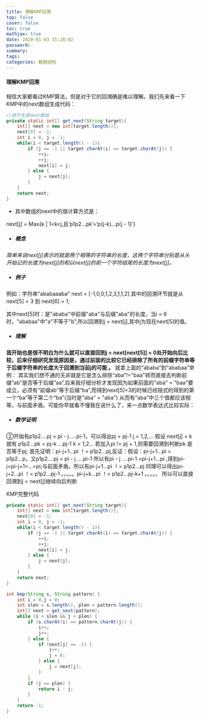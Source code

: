 ```yaml
---
title: 理解KMP回溯
top: false
cover: false
toc: true
mathjax: true
date: 2020-01-03 15:28:02
password:
summary:
tags:
categories: 数据结构
---
```


#### 理解KMP回溯

相信大家都看过KMP算法，但是对于它的回溯确是难以理解。我们先来看一下KMP中的next数组生成代码：

```java
//用于生成next数组
private static int[] get_next(String target){
    int[] next = new int[target.length()];
    next[0] = -1;
    int i = 0, j = -1;
    while(i < target.length() - 1){
        if (j == -1 || target.charAt(i) == target.charAt(j)) {
            ++i;
            ++j;
            next[i] = j;
        } else {
            j = next[j];
        }
    }
    return next;
}
```
- 其中数组的next中的值计算方式是：

next[j] = Max{k | 1<k<j,且‘p1p2...pk’=‘p(j-k)...p(j - 1)’}

- ##### 概念

*简单来说next[j]表示的就是两个相等的字符串的长度，这两个字符串分别是从头开始记的长度为next[j]的和以next[j]的前一个字符结尾的长度为next[j]。*

- ##### 例子

例如：字符串"ababaaaba" next = [-1,0,0,1,2,3,1,1,2]
其中的回溯环节就是从next[5] = 3 到 next[6] = 1;

其中next[5]时：是"ababa"中前缀"aba"与后缀"aba"的长度，当i = 6时，"ababaa"中"a"不等于"b",所以回溯到j = next[j],其中j为现在next[5]的值。

- ##### 理解

**我开始也是很不明白为什么就可以直接回到j = next[next[5]] = 0处开始向后比较，后来仔细研究发现原因是，通过前面的比较它已经排除了所有的前缀字符串等于后缀字符串的长度大于回溯到当前j的可能 。**
就拿上面的“ababa”到“ababaa”举例：
其实我们想不通的无非就是它是怎么排除“aba”!="baa"转而直接去判断前缀“ab”是否等于后缀“aa”,后来我仔细分析才发现因为如果前面的“aba” = "baa"要成立，必须有“前缀ab”等于后缀“ba”,而得到next[5]=3的时候已经隐式的得到的第一个“ba”等于第二个“ba”(当时是“aba” = "aba")
从而有“aba”中三个值都应该相等，与前面矛盾。可能你早就看不懂我在说什么了，来一点数学表达式比较实际：

- ##### 数学证明

②开始有p1p2....pj = pi - j ....pi-1，可以得出pj = pj-1  j = 1,2,...
假设 next[j] = k 就有 p1p2...pk = pj-k ...pj-1	k = 1,2...
若加入pi != pj + 1,则需要回溯到判断pk 是否等于pj;
首先证明：pi-j+1...pi ！= p1p2...pj,反证：假设：pi-j+1...pi = p1p2...p，又p1p2....pj = pi - j ....pi-1
所以有pi - j ....pi-1 =pi-j+1...pi ,得到pi-j=pi-j+1=...=pi;与前面矛盾，所以有pi-j+1...pi ！= p1p2...pj
同理可以得出pi-j+2...pi ！= p1p2...pj-1  。。。。。pi-j+k...pi ！= p1p2...pj-k+1  。。。。。
所以可以直接回溯到j = next[j]继续向后判断

KMP完整代码

```java
private static int[] get_next(String target){
    int[] next = new int[target.length()];
    next[0] = -1;
    int i = 0, j = -1;
    while(i < target.length() - 1){
        if (j == -1 || target.charAt(i) == target.charAt(j)) {
            ++i;
            ++j;
            next[i] = j;
        } else {
            j = next[j];
        }
    }
    return next;
}

int kmp(String s, String pattern) {
    int i = 0,j = 0;
    int slen = s.length(), plen = pattern.length();
    int[] next = get_next(pattern);
    while (i < slen && j < plen) {
        if (s.charAt(i) == pattern.charAt(j)) {
            i++;
            j++;
        } else {
            if (next[j] == -1) {
                i++;
                j = 0;
            } else {
                j = next[j];
            }
        }
        if (j == plen) {
            return i - j;
        }
    }
    return -1;
}
```